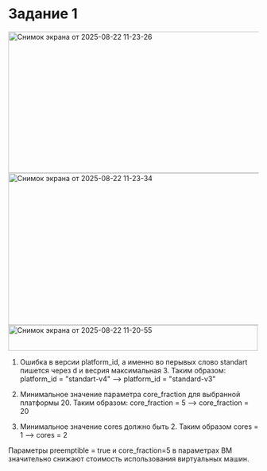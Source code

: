 # Задание 1

<img width="835" height="285" alt="Снимок экрана от 2025-08-22 11-23-26" src="https://github.com/user-attachments/assets/028e3cfc-8e7d-491b-ae54-cc6b0fa84c06" />

<img width="641" height="306" alt="Снимок экрана от 2025-08-22 11-23-34" src="https://github.com/user-attachments/assets/aca1c19d-762d-487e-ade3-79d4d81a6fa5" />

<img width="502" height="52" alt="Снимок экрана от 2025-08-22 11-20-55" src="https://github.com/user-attachments/assets/a268daed-0e24-4ddd-84fe-9ff8b5d045cb" />

1. Ошибка в версии platform_id, а именно во перывых слово standart пишется через d и весрия максимальная 3. Таким образом:
   platform_id = "standart-v4" -->  platform_id = "standard-v3"

2. Минимальное значение параметра core_fraction для выбранной платформы 20. Таким образом:
   core_fraction = 5 --> core_fraction = 20

3. Минимальное значение cores должно быть 2. Таким образом 
   cores = 1 --> cores = 2

Параметры preemptible = true и core_fraction=5 в параметрах ВМ значительно снижают стоимость использования виртуальных машин.



